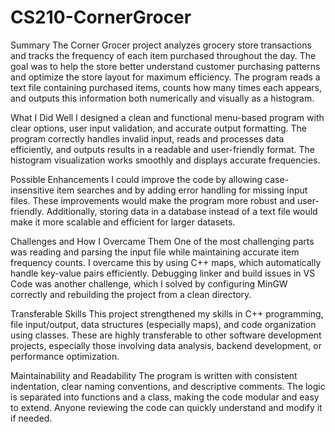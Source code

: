 # CS210-CornerGrocer

Summary
The Corner Grocer project analyzes grocery store transactions and tracks the frequency of each item purchased throughout the day. The goal was to help the store better understand customer purchasing patterns and optimize the store layout for maximum efficiency. The program reads a text file containing purchased items, counts how many times each appears, and outputs this information both numerically and visually as a histogram.

What I Did Well
I designed a clean and functional menu-based program with clear options, user input validation, and accurate output formatting. The program correctly handles invalid input, reads and processes data efficiently, and outputs results in a readable and user-friendly format. The histogram visualization works smoothly and displays accurate frequencies.

Possible Enhancements
I could improve the code by allowing case-insensitive item searches and by adding error handling for missing input files. These improvements would make the program more robust and user-friendly. Additionally, storing data in a database instead of a text file would make it more scalable and efficient for larger datasets.

Challenges and How I Overcame Them
One of the most challenging parts was reading and parsing the input file while maintaining accurate item frequency counts. I overcame this by using C++ maps, which automatically handle key-value pairs efficiently. Debugging linker and build issues in VS Code was another challenge, which I solved by configuring MinGW correctly and rebuilding the project from a clean directory.

Transferable Skills
This project strengthened my skills in C++ programming, file input/output, data structures (especially maps), and code organization using classes. These are highly transferable to other software development projects, especially those involving data analysis, backend development, or performance optimization.

Maintainability and Readability
The program is written with consistent indentation, clear naming conventions, and descriptive comments. The logic is separated into functions and a class, making the code modular and easy to extend. Anyone reviewing the code can quickly understand and modify it if needed.
